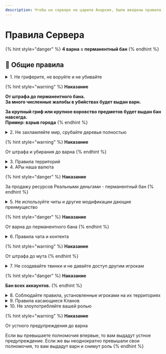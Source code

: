 ```yaml
---
description: Чтобы на сервере не царила Анархия, были введены правила
---
```


# Правила Сервера

{% hint style="danger" %}
**4 варна = перманентный бан**
{% endhint %}

## 📃 Общие правила

<details>

<summary>1. Не гриферите, не воруйте и не убивайте</summary>

**Гриферство это:**

* Поломка блоков на территории другого игрока
* Убийство мобов, которые находятся в загонах на территории другого игрока
* Воровство. Когда вы берёте вещи, которые вам не принадлежат
* Если в сундуке лежат вещи, и рядом нет таблички о том, что из него можно брать вещи — то брать их нельзя
* Присвоение вещей игроков, которые умерли
* Мошенничество и обман. Организация групп похожих на МММ
* Механизмы или скопления энтити, которые специально создают лаги на сервере
* Отключение механик сервера или полная поломка его ядра

**Когда это правило можно нарушать**

Если у пострадавшей стороны нет к вам претензий, то нарушать эти правила можно. Например, можно устраивать PVP поединки, если обе стороны согласны

Согласие должно быть задокументировано сообщениями в чате, в Discord, или в виде подписанной книги. Если доказательств согласия нет, тогда игрок может предъявить претензии, и ситуация будет рассматриваться как убийство

</details>

{% hint style="warning" %}
**Наказание**

**От штрафа до перманентного бана.**\
**За много численные жалобы в убийствах будет выдан варн.**

**За крупный гриф или крупное воровство предметов будет выдан бан навсегда.**\
**Пример: взрыв города**
{% endhint %}

<details>

<summary>2. Не захламляйте мир, срубайте деревья полностью</summary>

1. Не взрывайте территорию. Даже если эта территория никому не принадлежит
2. Закрывайте дырки от взрывов Кристаллов, Динамита и Криперов
3. Убирайте блоки, если вы с помощью их забираетесь на гору или просто передвигаетесь
4. Также убирайте столбы в 1 блок при подьеме на вверх
5. Не делайте лавакасты.
6. Рубите деревья до конца. Не заставляйте других игроков это делать за вас

</details>

{% hint style="warning" %}
**Наказание**

От штрафа и убирания до варна
{% endhint %}

<details>

<summary>3. Правила территорий</summary>

Запрещено занимать территорию в радиусе 300 блоков от нулей в обычном мире, и в радиусе 75 блоков в аду.

Каждый игрок, или клан, может занять любое количество территории — если эта территория используется и её использование оправдано

Вы можете занять территорию на будущее, пометив её табличками или метками. Но если по факту на этой территории не будет никаких построек — то её сможет занять другой игрок

</details>

<details>

<summary>4. АРы наша валюта</summary>

Используйте АРы для торговли между кланами и игроками

Для обмена между соклановцами, или для внутренней торговли, можно использовать другую валюту

**Реальные деньги**

Запрещено торговать игровыми предметами и услугами за реальные деньги

</details>

{% hint style="danger" %}
**Наказание**

За продажу ресурсов Реальными деньгами - перманентный бан
{% endhint %}

<details>

<summary>5. Не используйте читы и другие модификации дающие преимущество</summary>

**Что такое читы?**

Чит-клиенты, X-Ray, макросы, кликеры(при пвп), мод на автоматическую рыбалку

**Поломка бедрока**

Мод на быструю поломку бедрока запрещен

**Freecam**

Разрешен [**мод**](https://modrinth.com/mod/freecam) без функции NoClip. Использование других модов для свободного полёта запрещено

**Litematica**

Litematica разрешена, easyPlaceMode разрешен, Litematica Printer запрещен

**Replay Mod и Моды на Миникарту**

Они разрешены, только не для получения преимущества.

Например, вы можете использовать Replay Mod как доказательство при рассмотрении ситуаций, или чтобы снять видео

Но вы не можете использовать его чтобы искать спавнеры и руды

То же самое с картами. Запрещено использовать моды на мини-карту, чтобы искать пещеры и шахты. Запрещено использовать карты которые показывают энтити или игроков

</details>

{% hint style="danger" %}
**Наказание**

От варна до перманентного бана
{% endhint %}

<details>

<summary>6. Правила чата и контента</summary>

**Спам**

Большие сообщения капсом, или частое использование капса в сообщениях

Частая отправка одинаковых объявлений в чаты.

**Флуд**

Повторение одинаковых сообщений много раз, даже 2 раза считается в некоторых случаях

**NSFW контент**

Делать эротические арты на картах можно, но запрещено размещать их в публичных местах, где их могут увидеть прохожие или стримеры с ютуберами.

</details>

{% hint style="warning" %}
**Наказание**

От штрафа до мута
{% endhint %}

<details>

<summary>7. Не создавайте твинки и не давайте доступ другим игрокам</summary>

Запрещено давать доступ к аккаунту другим игрокам. Если на вашем аккаунте кто-то играет, то все что он делает будут рассматриваться как ваши действия

Если вы дали аккаунт игроку который забанен, то вас тоже забанят

</details>

{% hint style="danger" %}
**Наказание**

**Бан всех аккаунтов.**
{% endhint %}

<details>

<summary>8. Соблюдайте правила, установленные игроками на их территориях</summary>

Кланы и игроки могут устанавливать любые правила на своей территории. При этом они обязаны информировать игроков о существовании таких правил. Через таблички на входе или устное предупреждение

Объем наказания за нарушение ваших правил определяет суд или Интерпол. Если вы напишите табличку `"Запрещено заходить. Штраф 128 АРов"`, то Интерпол может посчитать такое наказание не объективным, и выписать штраф, который будет значительно меньше суммы, указанной на табличке

**Про запретные территории**

Штраф за нахождение на запретной территории выдается только если игрок сделал что-то на этой территории. Штраф не выдается за клик по двери или калитке, или за факт того, что игрок был на территории

Штраф выдается только если игрок что-то своровал, поставил или сломал блоки. Либо если игрок отказывается покидать территорию после предупреждения с просьбой её покинуть. Или если игрок многократно посещает запрещенную территорию, когда он знает, что так делать нельзя

</details>

<details>

<summary>9. Правила касающиеся Кланов</summary>

Клан не может требовать от вас соблюдать правила клана, когда вы его покинули.\
Например, владелец клана не может заставить вас выплачивать штраф после того, как вы покинули клан

</details>

<details>

<summary>10. Не злоупотребляйте вашей ролью</summary>

Если ваша роль на сервере подразумевает дополнительные возможности, например доступ к `/co i`, то не превышайте свои полномочия. Не используйте свое положение или роль для личных целей

</details>

{% hint style="warning" %}
**Наказание**

От устного предупреждения до варна

Если вы превышаете полномочия впервые, то вам выдадут устное предупреждение. Если же вы неоднократно превышали свои полномочия, то вам выдадут варн и снимут роль
{% endhint %}
